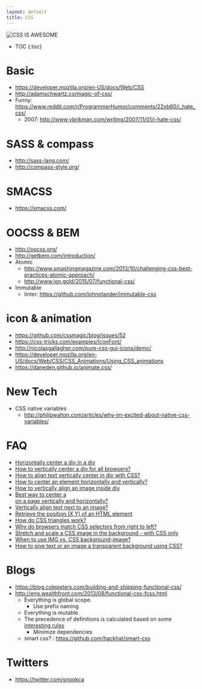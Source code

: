 ```yaml
---
layout: default
title: CSS
---
```


![CSS IS AWESOME](http://i.imgur.com/OOHAWsb.jpg)

* TOC
{:toc}

# Basic
  - <https://developer.mozilla.org/en-US/docs/Web/CSS>
  - <http://adamschwartz.co/magic-of-css/>
  - Funny: <https://www.reddit.com/r/ProgrammerHumor/comments/22xb60/i_hate_css/>
    - 2007: <http://www.ybrikman.com/writing/2007/11/01/i-hate-css/>

# SASS & compass
  - <http://sass-lang.com/>
  - <http://compass-style.org/>

# SMACSS
  - <https://smacss.com/>

# OOCSS & BEM
  - <http://oocss.org/>
  - <http://getbem.com/introduction/>
  - Atomic
    - <http://www.smashingmagazine.com/2013/10/challenging-css-best-practices-atomic-approach/>
    - <http://www.jon.gold/2015/07/functional-css/>
  - Immutable
    - linter: <https://github.com/johnotander/immutable-css>

# icon & animation
  - <https://github.com/cssmagic/blog/issues/52>
  - <https://css-tricks.com/examples/IconFont/>
  - <http://nicolasgallagher.com/pure-css-gui-icons/demo/>
  - <https://developer.mozilla.org/en-US/docs/Web/CSS/CSS_Animations/Using_CSS_animations>
  - <https://daneden.github.io/animate.css/>

# New Tech
  - CSS native variables
    - <http://philipwalton.com/articles/why-im-excited-about-native-css-variables/>

# FAQ
  - [Horizontally center a div in a div](http://stackoverflow.com/questions/114543/horizontally-center-a-div-in-a-div)
  - [How to vertically center a div for all browsers?](http://stackoverflow.com/questions/396145/how-to-vertically-center-a-div-for-all-browsers)
  - [How to align text vertically center in div with CSS?](http://stackoverflow.com/questions/8865458/how-to-align-text-vertically-center-in-div-with-css)
  - [How to center an element horizontally and vertically?](http://stackoverflow.com/questions/19461521/how-to-center-an-element-horizontally-and-vertically)
  - [How to vertically align an image inside div](http://stackoverflow.com/questions/7273338/how-to-vertically-align-an-image-inside-div)
  - [Best way to center a <div> on a page vertically and horizontally?](http://stackoverflow.com/questions/356809/best-way-to-center-a-div-on-a-page-vertically-and-horizontally)
  - [Vertically align text next to an image?](http://stackoverflow.com/questions/489340/vertically-align-text-next-to-an-image)
  - [Retrieve the position (X,Y) of an HTML element](http://stackoverflow.com/questions/442404/retrieve-the-position-x-y-of-an-html-element)
  - [How do CSS triangles work?](http://stackoverflow.com/questions/7073484/how-do-css-triangles-work)
  - [Why do browsers match CSS selectors from right to left?](http://stackoverflow.com/questions/5797014/why-do-browsers-match-css-selectors-from-right-to-left)
  - [Stretch and scale a CSS image in the background - with CSS only](http://stackoverflow.com/questions/1150163/stretch-and-scale-a-css-image-in-the-background-with-css-only)
  - [When to use IMG vs. CSS background-image?](http://stackoverflow.com/questions/492809/when-to-use-img-vs-css-background-image)
  - [How to give text or an image a transparent background using CSS?](http://stackoverflow.com/questions/806000/how-to-give-text-or-an-image-a-transparent-background-using-css)

# Blogs
  - <https://blog.colepeters.com/building-and-shipping-functional-css/>
  - <http://eng.wealthfront.com/2013/08/functional-css-fcss.html>
    - Everything is global scope.
      - Use prefix naming
    - Everything is mutable.
    - The precedence of definitions is calculated based on some [interesting rules](http://www.w3.org/TR/css3-selectors/#specificity)
      - Minimize dependencies
    - smart css? : <https://github.com/hackhat/smart-css>

# Twitters
  - <https://twitter.com/snookca>

